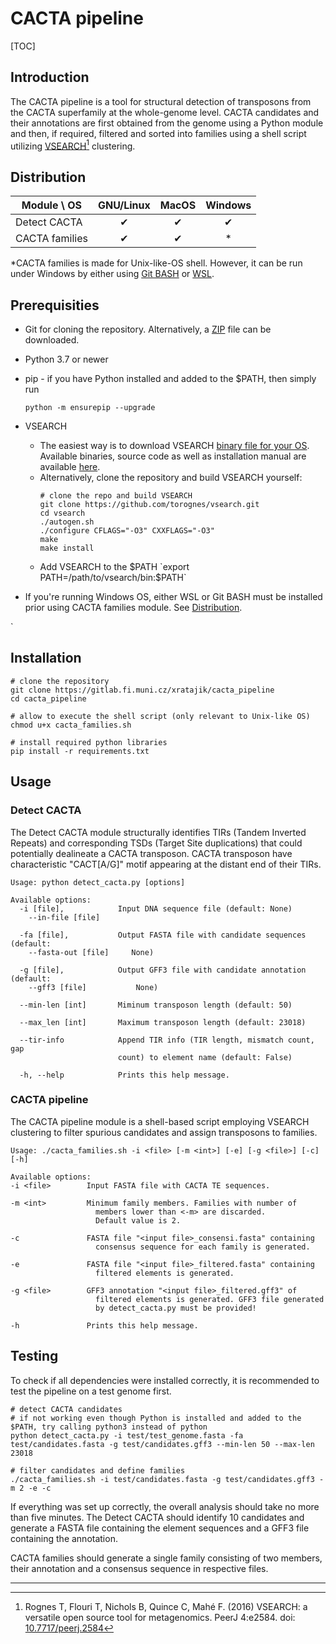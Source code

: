 # CACTA pipeline

[TOC]

## Introduction

The CACTA pipeline is a tool for structural detection of transposons from the CACTA superfamily at the whole-genome level. CACTA candidates and their annotations are first obtained from the genome using a Python module and then, if required, filtered and sorted into families using a shell script utilizing [VSEARCH](https://github.com/torognes/vsearch)[^1] clustering.

## Distribution

| Module \ OS     | GNU/Linux     | MacOS  | Windows   |
| --------------- | :-----------: | :----: | :-------: |
| Detect CACTA    |  ✔            |  ✔     |  ✔       |
| CACTA families  |  ✔            |  ✔     |  *   |

*CACTA families is made for Unix-like-OS shell. However, it can be run under Windows by either using [Git BASH](https://git-scm.com/download/win) or [WSL](https://learn.microsoft.com/en-us/windows/wsl/install).

## Prerequisities

- Git for cloning the repository. Alternatively, a [ZIP](https://gitlab.fi.muni.cz/xratajik/cacta_pipeline/-/archive/master/cacta_pipeline-master.zip) file can be downloaded.

- Python 3.7 or newer

- pip - if you have Python installed and added to the $PATH, then simply run

    `python -m ensurepip --upgrade`

- VSEARCH

    - The easiest way is to download VSEARCH [binary file for your OS](https://github.com/torognes/vsearch/releases/tag/v2.28.1). Available binaries, source code as well as installation manual are available [here](https://github.com/torognes/vsearch).
    - Alternatively, clone the repository and build VSEARCH yourself:
      ```
      # clone the repo and build VSEARCH
      git clone https://github.com/torognes/vsearch.git
      cd vsearch
      ./autogen.sh
      ./configure CFLAGS="-O3" CXXFLAGS="-O3"
      make
      make install
      ```
    - Add VSEARCH to the $PATH
      `export PATH=/path/to/vsearch/bin:$PATH`
- If you're running Windows OS, either WSL or Git BASH must be installed prior using CACTA families module. See [Distribution](#distribution).

</details>`

## Installation

```
# clone the repository
git clone https://gitlab.fi.muni.cz/xratajik/cacta_pipeline
cd cacta_pipeline

# allow to execute the shell script (only relevant to Unix-like OS)
chmod u+x cacta_families.sh

# install required python libraries
pip install -r requirements.txt
```

## Usage

### Detect CACTA

The Detect CACTA module structurally identifies TIRs (Tandem Inverted Repeats) and corresponding TSDs (Target Site duplications) that could potentially dealineate a CACTA transposon. CACTA transposon have characteristic "CACT[A/G]" motif appearing at the distant end of their TIRs.

```
Usage: python detect_cacta.py [options]

Available options:  
  -i [file],            Input DNA sequence file (default: None)
    --in-file [file]     
    
  -fa [file],           Output FASTA file with candidate sequences (default:
    --fasta-out [file]     None)
   
  -g [file],			Output GFF3 file with candidate annotation (default:
    --gff3 [file]           None)
  
  --min-len [int]       Miminum transposon length (default: 50)
  
  --max_len [int]       Maximum transposon length (default: 23018)
  
  --tir-info            Append TIR info (TIR length, mismatch count, gap
                        count) to element name (default: False)
                        
  -h, --help            Prints this help message.
```

### CACTA pipeline

The CACTA pipeline module is a shell-based script employing VSEARCH clustering to filter spurious candidates and assign transposons to families.

```
Usage: ./cacta_families.sh -i <file> [-m <int>] [-e] [-g <file>] [-c] [-h]

Available options:
-i <file>        Input FASTA file with CACTA TE sequences.

-m <int>         Minimum family members. Families with number of
                   members lower than <-m> are discarded.
                   Default value is 2.
                   
-c               FASTA file "<input file>_consensi.fasta" containing
                   consensus sequence for each family is generated.
                   
-e               FASTA file "<input file>_filtered.fasta" containing
                   filtered elements is generated.
                   
-g <file>        GFF3 annotation "<input file>_filtered.gff3" of
                   filtered elements is generated. GFF3 file generated
                   by detect_cacta.py must be provided!
                   
-h               Prints this help message.
```

## Testing

To check if all dependencies were installed correctly, it is recommended to test the pipeline on a test genome first. 

```
# detect CACTA candidates
# if not working even though Python is installed and added to the $PATH, try calling python3 instead of python
python detect_cacta.py -i test/test_genome.fasta -fa test/candidates.fasta -g test/candidates.gff3 --min-len 50 --max-len 23018

# filter candidates and define families
./cacta_families.sh -i test/candidates.fasta -g test/candidates.gff3 -m 2 -e -c

```

If everything was set up correctly, the overall analysis should take no more than five minutes. The Detect CACTA should identify 10 candidates and generate a FASTA file containing the element sequences and a GFF3 file containing the annotation.

CACTA families should generate a single family consisting of two members, their annotation and a consensus sequence in respective files. 

---

[^1]: Rognes T, Flouri T, Nichols B, Quince C, Mahé F. (2016) VSEARCH: a versatile open source tool for metagenomics. PeerJ 4:e2584. doi: [10.7717/peerj.2584](https://doi.org/10.7717/peerj.2584)